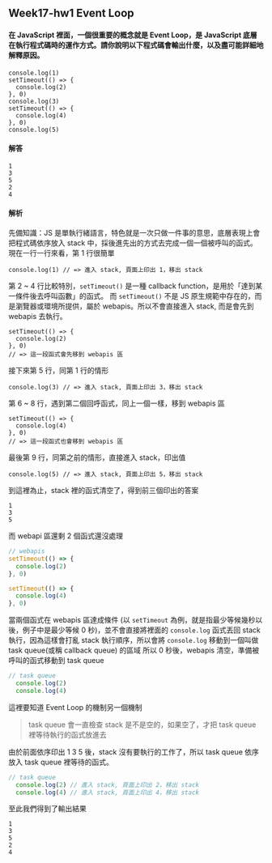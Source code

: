 ## Week17-hw1 Event Loop
#### 在 JavaScript 裡面，一個很重要的概念就是 Event Loop，是 JavaScript 底層在執行程式碼時的運作方式。請你說明以下程式碼會輸出什麼，以及盡可能詳細地解釋原因。
```javascript=
console.log(1)
setTimeout(() => {
  console.log(2)
}, 0)
console.log(3)
setTimeout(() => {
  console.log(4)
}, 0)
console.log(5)
```
#### 解答
```
1
3
5
2
4
```
#### 解析
先備知識：JS 是單執行緒語言，特色就是一次只做一件事的意思，底層表現上會把程式碼依序放入 stack 中，採後進先出的方式去完成一個一個被呼叫的函式。
現在一行一行來看，第 1 行很簡單
```javascript=
console.log(1) // => 進入 stack, 頁面上印出 1，移出 stack
```
第 2 ~ 4 行比較特別，`setTimeout()` 是一種 callback function，是用於「達到某一條件後去呼叫函數」的函式。
而 `setTimeout()` 不是 JS 原生規範中存在的，而是瀏覽器或環境所提供，屬於 webapis。所以不會直接進入 stack, 而是會先到 webapis 去執行。
```javascript=2
setTimeout(() => {
  console.log(2)
}, 0) 
// => 這一段函式會先移到 webapis 區
```
接下來第 5 行，同第 1 行的情形
```javascript=5
console.log(3) // => 進入 stack, 頁面上印出 3，移出 stack
```
第 6 ~ 8 行，遇到第二個回呼函式，同上一個一樣，移到 webapis 區
```javascript=6
setTimeout(() => {
  console.log(4)
}, 0) 
// => 這一段函式也會移到 webapis 區
```
最後第 9 行，同第之前的情形，直接進入 stack，印出值
```javascript=9
console.log(5) // => 進入 stack, 頁面上印出 5，移出 stack
```
到這裡為止，stack 裡的函式清空了，得到前三個印出的答案
```
1
3
5
```
而 webapi 區還剩 2 個函式還沒處理
```javascript
// webapis
setTimeout(() => {
  console.log(2)
}, 0) 

setTimeout(() => {
  console.log(4)
}, 0) 
```
當兩個函式在 webapis 區達成條件 (以 `setTimeout` 為例，就是指最少等候幾秒以後，例子中是最少等候 0 秒)，並不會直接將裡面的 `console.log` 函式丟回 stack 執行，因為這樣會打亂 stack 執行順序，所以會將 `console.log` 移動到一個叫做 task queue(或稱 callback queue) 的區域
所以 0 秒後，webapis 清空，準備被呼叫的函式移動到 task queue
```javascript
// task queue
  console.log(2)
  console.log(4)
```
這裡要知道 Event Loop 的機制另一個機制
> task queue 會一直檢查 stack 是不是空的，如果空了，才把 task queue 裡等待執行的函式放進去

由於前面依序印出 1 3 5 後，stack 沒有要執行的工作了，所以 task queue 依序放入 task queue 裡等待的函式。
```javascript
// task queue
  console.log(2) // 進入 stack, 頁面上印出 2，移出 stack
  console.log(4) // 進入 stack, 頁面上印出 4，移出 stack
```
至此我們得到了輸出結果
```
1
3
5
2
4
```
